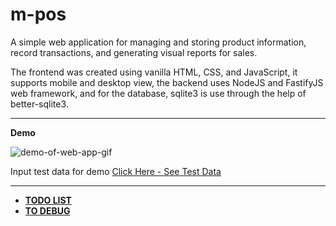 # m-pos

A simple web application for managing and storing product information, record transactions, and generating visual reports for sales.

The frontend was created using vanilla HTML, CSS, and JavaScript, it supports mobile and desktop view, the backend uses NodeJS and FastifyJS web framework, and for the database, sqlite3 is use through the help of better-sqlite3.

-----

**Demo**

![demo-of-web-app-gif](gui/img/m-pos-demo-video.gif)

Input test data for demo [Click Here - See Test Data](test-data.md)

------

- **[TODO LIST](todo.md)**
- **[TO DEBUG](debug.md)**